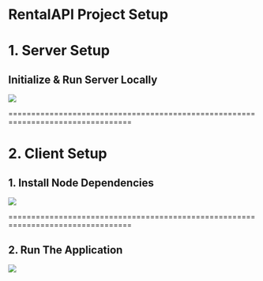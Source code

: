 # RentalAPI Project Setup

# 1. Server Setup

## Initialize & Run Server Locally

![](https://github.com/YoniProbeh/RentalAPI/blob/master/Server/Library/img/build-min.gif?raw=true)

=================================================================================

# 2. Client Setup

## 1. Install Node Dependencies

![](https://github.com/YoniProbeh/RentalAPI/blob/master/Client/src/img/install-min.gif?raw=true)

=================================================================================

## 2. Run The Application

![](https://github.com/YoniProbeh/RentalAPI/blob/master/Client/src/img/serve-min.gif?raw=true)
